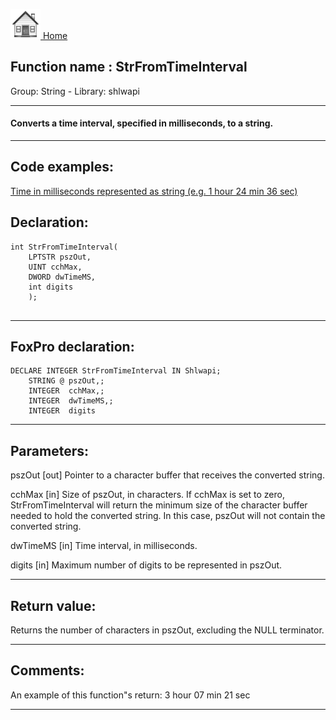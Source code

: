 [<img src="../../images/home.png"> Home ](https://github.com/VFPX/Win32API)  

## Function name : StrFromTimeInterval
Group: String - Library: shlwapi    
***  


#### Converts a time interval, specified in milliseconds, to a string.
***  


## Code examples:
[Time in milliseconds represented as string (e.g. 1 hour 24 min 36 sec)](../../samples/sample_105.md)  

## Declaration:
```foxpro  
int StrFromTimeInterval(
    LPTSTR pszOut,
    UINT cchMax,
    DWORD dwTimeMS,
    int digits
    );
  
```  
***  


## FoxPro declaration:
```foxpro  
DECLARE INTEGER StrFromTimeInterval IN Shlwapi;
	STRING @ pszOut,;
   	INTEGER  cchMax,;
   	INTEGER  dwTimeMS,;
	INTEGER  digits  
```  
***  


## Parameters:
pszOut 
[out] Pointer to a character buffer that receives the converted string. 

cchMax 
[in] Size of pszOut, in characters. If cchMax is set to zero, StrFromTimeInterval will return the minimum size of the character buffer needed to hold the converted string. In this case, pszOut will not contain the converted string. 

dwTimeMS 
[in] Time interval, in milliseconds. 

digits 
[in] Maximum number of digits to be represented in pszOut.  
***  


## Return value:
Returns the number of characters in pszOut, excluding the NULL terminator.  
***  


## Comments:
An example of this function"s return: 3 hour 07 min 21 sec  
  
***  

